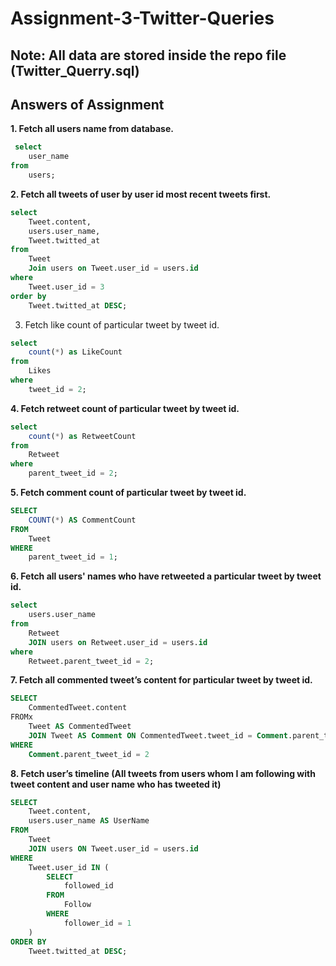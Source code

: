 # Assignment-3-Twitter-Queries

## Note: All data are stored inside the repo file (Twitter_Querry.sql) 
## Answers of Assignment
 **1. Fetch all users name from database.**
```sql
 select
    user_name
from
    users;
```

 **2. Fetch all tweets of user by user id most recent tweets first.**
```sql
select
    Tweet.content,
    users.user_name,
    Tweet.twitted_at
from
    Tweet
    Join users on Tweet.user_id = users.id
where
    Tweet.user_id = 3
order by
    Tweet.twitted_at DESC; 
```

 3. Fetch like count of particular tweet by tweet id.
```sql
select
    count(*) as LikeCount
from
    Likes
where
    tweet_id = 2;
```

 **4. Fetch retweet count of particular tweet by tweet id.**
```sql
select
    count(*) as RetweetCount
from
    Retweet
where
    parent_tweet_id = 2;
```

 **5. Fetch comment count of particular tweet by tweet id.**
```sql
SELECT
    COUNT(*) AS CommentCount
FROM
    Tweet
WHERE
    parent_tweet_id = 1;
```

 **6. Fetch all users' names who have retweeted a particular tweet by tweet id.**
```sql
select
    users.user_name
from
    Retweet
    JOIN users on Retweet.user_id = users.id
where
    Retweet.parent_tweet_id = 2;
```
 **7. Fetch all commented tweet’s content for particular tweet by tweet id.**
```sql
SELECT
    CommentedTweet.content
FROMx
    Tweet AS CommentedTweet
    JOIN Tweet AS Comment ON CommentedTweet.tweet_id = Comment.parent_tweet_id
WHERE
    Comment.parent_tweet_id = 2
```

 **8. Fetch user’s timeline (All tweets from users whom I am following with tweet content and user name who has tweeted it)**
```sql
SELECT
    Tweet.content,
    users.user_name AS UserName
FROM
    Tweet
    JOIN users ON Tweet.user_id = users.id
WHERE
    Tweet.user_id IN (
        SELECT
            followed_id
        FROM
            Follow
        WHERE
            follower_id = 1
    )
ORDER BY
    Tweet.twitted_at DESC;
```

